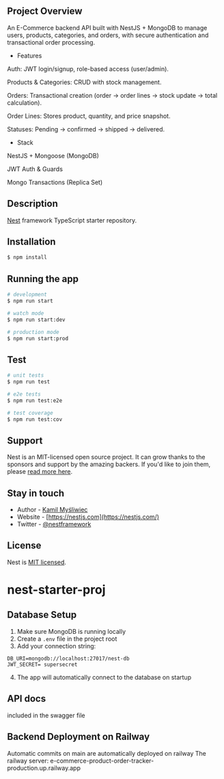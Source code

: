 
## Project Overview

An E-Commerce backend API built with NestJS + MongoDB to manage users, products, categories, and orders, with secure authentication and transactional order processing.

- Features

Auth: JWT login/signup, role-based access (user/admin).

Products & Categories: CRUD with stock management.

Orders: Transactional creation (order → order lines → stock update → total calculation).

Order Lines: Stores product, quantity, and price snapshot.

Statuses: Pending → confirmed → shipped → delivered.

- Stack

NestJS + Mongoose (MongoDB)

JWT Auth & Guards

Mongo Transactions (Replica Set)

## Description

[Nest](https://github.com/nestjs/nest) framework TypeScript starter repository.

## Installation

```bash
$ npm install
```

## Running the app

```bash
# development
$ npm run start

# watch mode
$ npm run start:dev

# production mode
$ npm run start:prod
```

## Test

```bash
# unit tests
$ npm run test

# e2e tests
$ npm run test:e2e

# test coverage
$ npm run test:cov
```

## Support

Nest is an MIT-licensed open source project. It can grow thanks to the sponsors and support by the amazing backers. If you'd like to join them, please [read more here](https://docs.nestjs.com/support).

## Stay in touch

- Author - [Kamil Myśliwiec](https://kamilmysliwiec.com)
- Website - [https://nestjs.com](https://nestjs.com/)
- Twitter - [@nestframework](https://twitter.com/nestframework)

## License

Nest is [MIT licensed](LICENSE).
# nest-starter-proj


## Database Setup

1. Make sure MongoDB is running locally
2. Create a `.env` file in the project root
3. Add your connection string:
```env
DB_URI=mongodb://localhost:27017/nest-db
JWT_SECRET= supersecret

```
4. The app will automatically connect to the database on startup

## API docs
included in the swagger file

## Backend Deployment on Railway
Automatic commits on main are automatically deployed on railway
The railway server: e-commerce-product-order-tracker-production.up.railway.app
